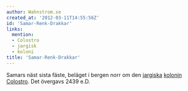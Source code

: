 ```yaml
---
author: Wahnstrom.se
created_at: '2012-03-11T14:55:56Z'
id: 'Samar-Renk-Drakkar'
links:
  mention:
  - Colostro
  - jargisk
  - koloni
title: 'Samar-Renk-Drakkar'
---
```


Samars näst sista fäste, beläget i bergen norr om den [jargiska][] [kolonin][] [Colostro]. Det
övergavs 2439 e.D.

  [jargiska]: jargisk
  [kolonin]: koloni
  [Colostro]: Colostro